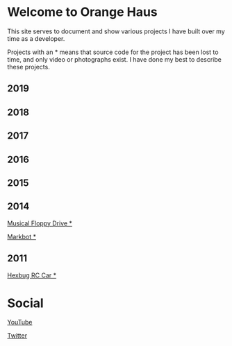 # Welcome to Orange Haus
This site serves to document and show various projects I have built over my time as a developer.

Projects with an * means that source code for the project has been lost to time, and only video or photographs exist. I have done my best to describe these projects.

## 2019

## 2018

## 2017

## 2016

## 2015

## 2014
[Musical Floppy Drive *](http://orange.haus/musicalfloppydrive)

[Markbot *](http://orange.haus/markbot)

## 2011
[Hexbug RC Car *](http://orange.haus/hexbugrc)

# Social
[YouTube](https://www.youtube.com/user/thriftshopgames)

[Twitter](https://twitter.com/jacobbashista)